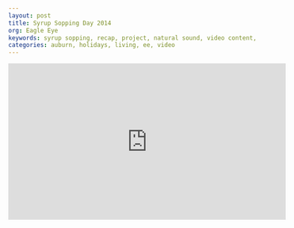 ```yaml
---
layout: post
title: Syrup Sopping Day 2014
org: Eagle Eye
keywords: syrup sopping, recap, project, natural sound, video content, loachapoaka
categories: auburn, holidays, living, ee, video
---
```


<iframe width="560" height="315" src="https://www.youtube.com/embed/27FqUggApQk" frameborder="0" allowfullscreen></iframe>

<br>

<br>